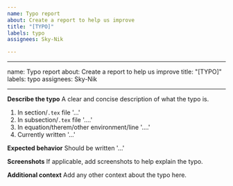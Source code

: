 ```yaml
---
name: Typo report
about: Create a report to help us improve
title: "[TYPO]"
labels: typo
assignees: Sky-Nik

---
```


---
name: Typo report
about: Create a report to help us improve
title: "[TYPO]"
labels: typo
assignees: Sky-Nik

---

**Describe the typo**
A clear and concise description of what the typo is.

1. In section/`.tex` file '...'
2. In subsection/`.tex` file '....'
3. In equation/therem/other environment/line '....'
4. Currently written '...'

**Expected behavior**
Should be written '...'

**Screenshots**
If applicable, add screenshots to help explain the typo.

**Additional context**
Add any other context about the typo here.
